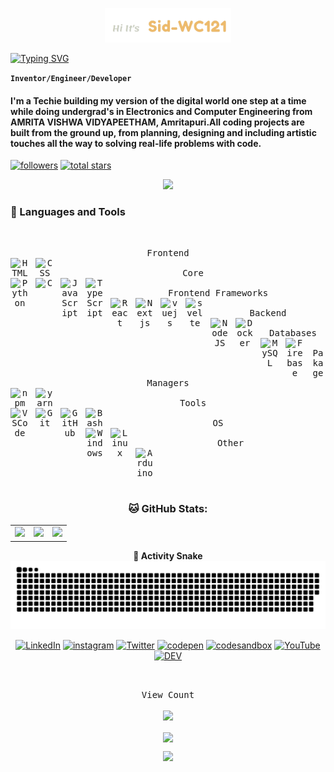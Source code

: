 <p align="center"><a href="https://Sid-WC121.github.io"><img width="40%"  alt="Hi it's Sid-WC121" src="./rdme-headerimg.png" /></a></p

<pi align="center">
    <a href="https://git.io/typing-svg"><img src="https://readme-typing-svg.herokuapp.com?font=Mukta&size=30&pause=1000&color=F000FF&width=435&lines=Electronics%2C+Software+Engineer;Full-Stack+Developer;UI%2FUX+Designer;Always++Picking+up+new+skills+" alt="Typing SVG" /></a>
</pi>

**`Inventor/Engineer/Developer`**

#### I'm a Techie building my version of the digital world one step at a time while doing undergrad's in Electronics and Computer Engineering from AMRITA VISHWA VIDYAPEETHAM, Amritapuri.All coding projects are built from the ground up, from planning, designing and including artistic touches all the way to solving real-life problems with code.

   <p align="left">
      <a href="https://github.com/Sid-WC121?tab=followers">
         <img alt="followers" title="Follow me on Github" src="https://custom-icon-badges.demolab.com/github/followers/Sid-WC121?color=236ad3&labelColor=1155ba&style=for-the-badge&logo=person-add&label=Follow&logoColor=white"/></a>
   <a href="https://github.com/Sid-WC121?tab=repositories&sort=stargazers">
    <img alt="total stars" title="Total stars on GitHub" src="https://custom-icon-badges.demolab.com/github/stars/Sid-WC121?color=55960c&style=for-the-badge&labelColor=488207&logo=star"/></a>
   </p>
<p align="center">
    <td align="center">
      <img src="https://github-profile-trophy.vercel.app/?username=Sid-WC121&theme=onedark&no-frame=true&no-bg=true&margin-w=5&row=2&column=4" />
    </td>   
</p>

   
### 🧰 Languages and Tools
<table>
<kbd>
    <br>
    <p align="center">
     <kbd>
        <kbd>Frontend</kbd>
        <br>
        <img align="left" title="HTML" width="30px" style="padding-right:10px;" src="https://cdn.jsdelivr.net/gh/devicons/devicon/icons/html5/html5-plain.svg" />
        <img align="left" title="CSS" width="30px" style="padding-right:10px;" src="https://cdn.jsdelivr.net/gh/devicons/devicon/icons/css3/css3-plain.svg" />
        <br>    
    </kbd>
     <kbd>
        <kbd>Core</kbd>
        <br>
         <img align="left" title="Python" width="30px" style="padding-right:10px;" src="https://cdn.jsdelivr.net/gh/devicons/devicon/icons/python/python-original.svg" />
         <img align="left" title="C" width="30px" style="padding-right:10px;" src="https://cdn.jsdelivr.net/gh/devicons/devicon/icons/c/c-line.svg" />
         <img align="left" title="JavaScript" width="30px" style="padding-right:10px;" src="https://cdn.jsdelivr.net/gh/devicons/devicon/icons/javascript/javascript-plain.svg" />
         <img align="left" title="TypeScript" width="30px" style="padding-right:10px;" src="https://cdn.jsdelivr.net/gh/devicons/devicon/icons/typescript/typescript-plain.svg" />
        <br>    
    </kbd>
    <kbd>
        <kbd>Frontend Frameworks</kbd>
        <br>
        <img align="left" title="React" width="30px" style="padding-right:10px;" src="https://raw.githubusercontent.com/danielcranney/readme-generator/main/public/icons/skills/react-colored.svg"/>
        <img align="left" title="Nextjs" width="30px" style="padding-right:10px;" src="https://raw.githubusercontent.com/danielcranney/readme-generator/main/public/icons/skills/nextjs-colored-dark.svg"/>
        <img align="left" title="vuejs" width="30px" style="padding-right:10px;" src="https://raw.githubusercontent.com/danielcranney/readme-generator/main/public/icons/skills/vuejs-colored.svg" />
        <img align="left" title="svelte" width="30px" style="padding-right:10px;" src="https://raw.githubusercontent.com/danielcranney/readme-generator/main/public/icons/skills/svelte-colored.svg"/>
        <br>    
    </kbd>
    <kbd>
        <kbd>Backend</kbd>
        <br>
        <img align="left" title="NodeJS" width="30px" style="padding-right:10px;" src="https://cdn.jsdelivr.net/gh/devicons/devicon/icons/nodejs/nodejs-original.svg" />
        <img align="left" title="Docker" width="30px" style="padding-right:10px;" src="https://cdn.jsdelivr.net/gh/devicons/devicon/icons/docker/docker-original.svg" />
        <br>    
    </kbd>
    <kbd>
        <kbd>Databases</kbd>
        <br>
        <img align="left" title="MySQL" width="30px" style="padding-right:10px;" src="https://cdn.jsdelivr.net/gh/devicons/devicon/icons/mysql/mysql-original-wordmark.svg" />
        <img align="left" title="Firebase" width="30px" style="padding-right:10px;" src="https://cdn.jsdelivr.net/gh/devicons/devicon/icons/firebase/firebase-plain.svg" />
        <br>    
    </kbd>
    <kbd>
        <kbd>Pakage Managers</kbd>
        <br>
        <img align="left" title="npm" width="30px" style="padding-right:10px;" src="https://cdn.jsdelivr.net/gh/devicons/devicon/icons/npm/npm-original-wordmark.svg" />
        <img align="left" title="yarn" width="30px" style="padding-right:10px;" src="https://cdn.jsdelivr.net/gh/devicons/devicon/icons/yarn/yarn-original.svg" />
        <br>    
    </kbd>
    <kbd>
        <kbd>Tools</kbd>
        <br>
        <img align="left" title="VSCode" width="30px" style="padding-right:10px;" src="https://cdn.jsdelivr.net/gh/devicons/devicon/icons/vscode/vscode-original.svg"/>
        <img align="left" title="Git" width="30px" style="padding-right:10px;" src="https://cdn.jsdelivr.net/gh/devicons/devicon/icons/git/git-original.svg" />
        <img align="left" title="GitHub" width="30px" style="padding-right:10px;" src="https://img.icons8.com/fluency/48/null/github.png" />
        <img align="left" title="Bash" width="30px" style="padding-right:10px;" src="https://cdn.jsdelivr.net/gh/devicons/devicon/icons/bash/bash-original.svg" />
        <br>    
    </kbd>
    <kbd>
        <kbd>OS</kbd>
        <br>
        <img align="left" title="Windows" width="30px" style="padding-right:10px;" src="https://img.icons8.com/color/48/null/windows-10.png" />
        <img align="left" title="Linux" width="30px" style="padding-right:10px;" src="https://cdn.jsdelivr.net/gh/devicons/devicon/icons/linux/linux-original.svg" />
        <br>
    </kbd>
    <kbd>
        <kbd>Other</kbd>
        <br>
        <img align="left" title="Arduino" width="30px" style="padding-right:10px;" src="https://cdn.jsdelivr.net/gh/devicons/devicon/icons/arduino/arduino-original-wordmark.svg" />
        <br>    
    </kbd>
    </p>
</kbd>
</table>




# 
<h3 align="center"> 
  🐱 GitHub Stats: </h3>
<table align="center">
  <tr>
    <td>
      <img src="https://github-readme-stats.vercel.app/api?username=Sid-WC121&theme=tokyonight&show_icons=true)](https://github.com/anuraghazra/github-readme-stats" />
    </td>
    <td>
        <img src="https://github-readme-streak-stats.herokuapp.com/?user=Sid-WC121&theme=dark&hide_border=false"/>
    </td>
    <td>
      <img src="https://github-readme-stats.vercel.app/api/top-langs?username=Sid-WC121&show_icons=true&locale=en&layout=compact&theme=tokyonight" />
    </td>
  </tr>
</table>

<div align="center">

 **🐍 Activity Snake**
![Animation](https://raw.githubusercontent.com/Sid-WC121/Sid-WC121/output/github-contribution-grid-snake-dark.svg)
    
</div>

<p align="center">
    <a href="https://www.linkedin.com/in/sidharth-p-159948241/"><img src="https://img.shields.io/badge/LinkedIn-0077B5?style=for-the-badge&logo=linkedin&logoColor=white" alt="LinkedIn" height='30'/></a>
    <a href="https://www.instagram.com/sid_WC121/"><img src="https://img.shields.io/badge/Instagram-E4405F?style=for-the-badge&logo=instagram&logoColor=white" alt='instagram' height='30'/></a>
    <a href="https://twitter.com/Sid_WC121"><img src="https://img.shields.io/badge/Twitter-1DA1F2?style=for-the-badge&logo=twitter&logoColor=white" alt="Twitter" height='30'/></a>
    <a href="https://codepen.io/Sid-WC121"><img src="https://img.shields.io/badge/Codepen-000000?style=for-the-badge&logo=codepen&logoColor=white" alt='codepen' height='30'/></a>
    <a href="https://codesandbox.io/u/Sid-WC121"><img src="https://img.shields.io/badge/CodeSandbox-151515.svg?style=for-the-badge&logo=CodeSandbox&logoColor=white" alt='codesandbox' height='30'/></a>
    <a href="https://www.youtube.com/channel/UCbSK5Mx7mUbdkxwUw1xW7Sg"><img src="https://img.shields.io/badge/YouTube-FF0000.svg?style=for-the-badge&logo=YouTube&logoColor=white" alt='YouTube' height='30'/></a>
    <a href="https://dev.to/sid_wc121"><img src="https://img.shields.io/badge/dev.to-0A0A0A.svg?style=for-the-badge&logo=devdotto&logoColor=white" alt='DEV' height='30'/></a>
</p>

<br/>



<p align="center"> 
  <kbd>
  View Count<br>
  <br>
  <img src="https://profile-counter.glitch.me/Sid-WC121/count.svg" />
  </kbd>
</p>
<!---
Sid-WC121/Sid-WC121 is a ✨ special ✨ repository because its `README.md` (this file) appears on your GitHub profile.
You can click the Preview link to take a look at your changes.
--->




<div align="center">
<img align="center" src=https://metrics.lecoq.io/Sid-WC121?template=classic&base.community=0&isocalendar=1&achievements=1&base=header%2C%20activity%2C%20community%2C%20repositories%2C%20metadata&base.indepth=false&base.hireable=false&base.skip=false&isocalendar=false&isocalendar.duration=half-year&achievements=false&achievements.threshold=C&achievements.secrets=false&achievements.display=compact&achievements.limit=0&config.timezone=Asia%2FCalcutta&config.octicon=true
</div>
<br> 
<p align="center">
  <img src="https://capsule-render.vercel.app/api?type=waving&color=gradient&height=60&section=footer"/>
</p>
